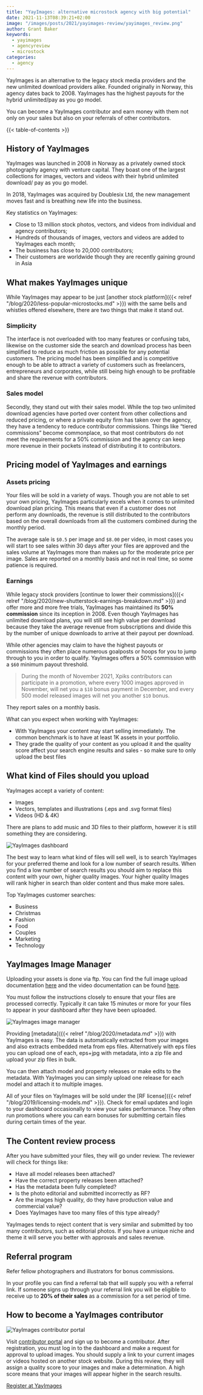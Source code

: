 ```yaml
---
title: "YayImages: alternative microstock agency with big potential"
date: 2021-11-13T08:39:21+02:00
image: "/images/posts/2021/yayimages-review/yayimages_review.png"
author: Grant Baker
keywords:
  - yayimages
  - agencyreview
  - microstock
categories:
  - agency
---
```


YayImages is an alternative to the legacy stock media providers and the new unlimited download providers alike. Founded originally in Norway, this agency dates back to 2008. YayImages has the highest payouts for the hybrid unlimited/pay as you go model.

You can become a YayImages contributor and earn money with them not only on your sales but also on your referrals of other contributors.

{{< table-of-contents >}}

## History of YayImages

YayImages was launched in 2008 in Norway as a privately owned stock photography agency with venture capital. They boast one of the largest collections for images, vectors and videos with their hybrid unlimited download/ pay as you go model.

In 2018, YayImages was acquired by Doublesix Ltd, the new management moves fast and is breathing new life into the business.

Key statistics on YayImages:

- Close to 13 million stock photos, vectors, and videos from individual and agency contributors;
- Hundreds of thousands of images, vectors and videos are added to YayImages each month;
- The business has close to 20,000 contributors;
- Their customers are worldwide though they are recently gaining ground in Asia

## What makes YayImages unique

While YayImages may appear to be just [another stock platform]({{< relref "/blog/2020/less-popular-microstocks.md" >}}) with the same bells and whistles offered elsewhere, there are two things that make it stand out.

### Simplicity

The interface is not overloaded with too many features or confusing tabs, likewise on the customer side the search and download process has been simplified to reduce as much friction as possible for any potential customers. The pricing model has been simplified and is competitive enough to be able to attract a variety of customers such as freelancers, entrepreneurs and corporates, while still being high enough to be profitable and share the revenue with contributors.

### Sales model

Secondly, they stand out with their sales model. While the top two unlimited download agencies have ported over content from other collections and reduced pricing, or where a private equity firm has taken over the agency, they have a tendency to reduce contributor commissions. Things like “tiered commissions” become commonplace, so that most contributors do not meet the requirements for a 50% commission and the agency can keep more revenue in their pockets instead of distributing it to contributors.

## Pricing model of YayImages and earnings

### Assets pricing

Your files will be sold in a variety of ways. Though you are not able to set your own pricing, YayImages particularly excels when it comes to unlimited download plan pricing. This means that even if a customer does not perform any downloads, the revenue is still distributed to the contributors based on the overall downloads from all the customers combined during the monthly period. 

The average sale is `$0.5` per image and `$8.00` per video, in most cases you will start to see sales within 30 days after your files are approved and the sales volume at YayImages more than makes up for the moderate price per image. Sales are reported on a monthly basis and not in real time, so some patience is required.

### Earnings

While legacy stock providers [continue to lower their commissions]({{< relref "/blog/2020/new-shutterstock-earnings-breakdown.md" >}}) and offer more and more free trials, YayImages has maintained its **50% commission** since its inception in 2008. Even though YayImages has unlimited download plans, you will still see high value per download because they take the average revenue from subscriptions and divide this by the number of unique downloads to arrive at their payout per download.

While other agencies may claim to have the highest payouts or commissions they often place numerous goalposts or hoops for you to jump through to you in order to qualify. YayImages offers a 50% commission with a `$60` minimum payout threshold.

> During the month of November 2021, Xpiks contributors can participate in a promotion, where every 1000 images approved in November, will net you a `$10` bonus payment in December, and every 500 model released images will net you another `$10` bonus.

They report sales on a monthly basis.

What can you expect when working with YayImages:

- With YayImages your content may start selling immediately. The common benchmark is to have at least 1K assets in your portfolio.
- They grade the quality of your content as you upload it and the quality score affect your search engine results and sales - so make sure to only upload the best files

## What kind of Files should you upload

YayImages accept a variety of content:

- Images
- Vectors, templates and illustrations (.eps and .svg format files)
- Videos (HD & 4K)

There are plans to add music and 3D files to their platform, however it is still something they are considering.

![YayImages dashboard](/images/posts/2021/yayimages-review/contributor-dashboard.png "Contributor dashboard at YayImages")

The best way to learn what kind of files will sell well, is to search YayImages for your preferred theme and look for a low number of search results. When you find a low number of search results you should aim to replace this content with your own, higher quality images. Your higher quality Images will rank higher in search than older content and thus make more sales.

Top YayImages customer searches:
 
- Business
- Christmas
- Fashion
- Food
- Couples
- Marketing
- Technology

## YayImages Image Manager

Uploading your assets is done via ftp. You can find the full image upload documentation [here](https://contributors.yayimages.com/documentation/images?ref=YRPDQRM) and the video documentation can be found [here](https://contributors.yayimages.com/documentation/videos?ref=YRPDQRM).

You must follow the instructions closely to ensure that your files are processed correctly. Typically it can take 15 minutes or more for your files to appear in your dashboard after they have been uploaded.

![YayImages image manager](/images/posts/2021/yayimages-review/keywording.png "Managing metadata in the YayImages Image Manager")

Providing [metadata]({{< relref "/blog/2020/metadata.md" >}}) with YayImages is easy. The data is automatically extracted from your images and also extracts embedded meta from eps files. Alternatively with eps files you can upload one of each, eps+jpg with metadata, into a zip file and upload your zip files in bulk.

You can then attach model and property releases or make edits to the metadata. With YayImages you can simply upload one release for each model and attach it to multiple images.

All of your files on YayImages will be sold under the [RF license]({{< relref "/blog/2019/licensing-models.md" >}}). Check for email updates and login to your dashboard occasionally to view your sales performance. They often run promotions where you can earn bonuses for submitting certain files during certain times of the year.

## The Content review process

After you have submitted your files, they will go under review. The reviewer will check for things like:

- Have all model releases been attached?
- Have the correct property releases been attached?
- Has the metadata been fully completed? 
- Is the photo editorial and submitted incorrectly as RF? 
- Are the images high quality, do they have production value and commercial value?
- Does YayImages have too many files of this type already?

YayImages tends to reject content that is very similar and submitted by too many contributors, such as editorial photos. If you have a unique niche and theme it will serve you better with approvals and sales revenue.

## Referral program

Refer fellow photographers and illustrators for bonus commissions.

In your profile you can find a referral tab that will supply you with a referral link. If someone signs up through your referral link you will be eligible to receive up to **20% of their sales** as a commission for a set period of time.

## How to become a YayImages contributor

![YayImages contributor portal](/images/posts/2021/yayimages-review/yayimages.jpg "Contributor portal")

Visit [contributor portal](https://www.yayimages.com/contributors?ref=YRPDQRM) and sign up to become a contributor. After registration, you must log in to the dashboard and make a request for approval to upload images. You should supply a link to your current images or videos hosted on another stock website. During this review, they will assign a quality score to your images and make a determination. A high score means that your images will appear higher in the search results.

[Register at YayImages](https://www.yayimages.com/contributors?ref=YRPDQRM)